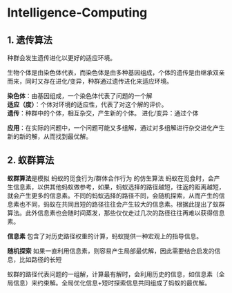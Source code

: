 # Intelligence-Computing


## 1. 遗传算法
种群会发生遗传进化以更好的适应环境。

生物个体是由染色体代表，而染色体是由多种基因组成，个体的遗传是由继承双亲而来，同时又存在进化/变异，种群通过遗传进化来适应环境。

**染色体**：由基因组成，一个染色体代表了问题的一个解  
**适应（度）**：个体对环境的适应性，代表了对这个解的评价。  
**遗传**：种群中的个体，相互杂交，产生新的个体。
进化/变异：通过个体

**应用**：在实际的问题中，一个问题可能又多组解，通过对多组解进行杂交进化产生新的新的解，从而找到最优解。

## 2. 蚁群算法
  
**蚁群算法**是模拟 蚂蚁的觅食行为/群体合作行为 的仿生算法
蚂蚁在觅食时，会产生信息素，以供其他蚂蚁做参考，如果，蚂蚁选择的路径越短，往返的距离越短，就会产生更多的信息素。不同的蚂蚁选择的路径不同，会随机探索，从而产生的信息素也不同，蚂蚁在共同且短的路径往往会产生较大的信息素。根据此提出了蚁群算法。此外信息素也会随时间蒸发，那些仅仅走过几次的路径往往再难以获得信息素。

**信息素** 包含了对历史路径权重的计算，蚂蚁提供一种宏观上的指导信息。

**随机探索** 如果一直利用信息素，则容易产生局部最优解，因此需要结合启发的信息，比如路径的长短


蚁群的路径代表问题的一组解，计算最有解时，会利用历史的信息，如信息素（全局信息）来约束解。全局优化信息+短时探索信息共同组成了蚂蚁的最优解。




